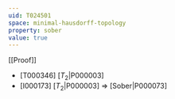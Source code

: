 ```yaml
---
uid: T024501
space: minimal-hausdorff-topology
property: sober
value: true
---
```

[[Proof]]

* [T000346] [$T_2$|P000003]
* [I000173] [$T_2$|P000003] => [Sober|P000073]

